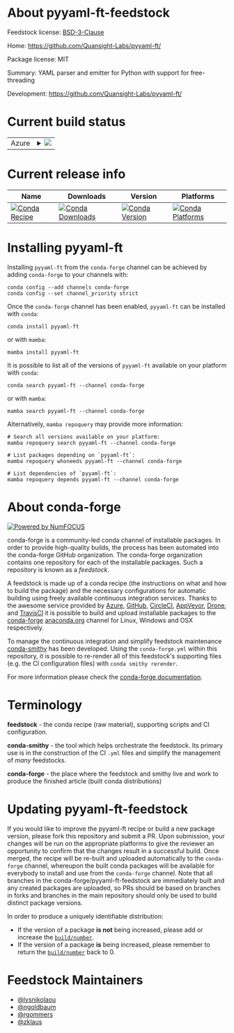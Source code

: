 About pyyaml-ft-feedstock
=========================

Feedstock license: [BSD-3-Clause](https://github.com/conda-forge/pyyaml-ft-feedstock/blob/main/LICENSE.txt)

Home: https://github.com/Quansight-Labs/pyyaml-ft/

Package license: MIT

Summary: YAML parser and emitter for Python with support for free-threading

Development: https://github.com/Quansight-Labs/pyyaml-ft/

Current build status
====================


<table>
    
  <tr>
    <td>Azure</td>
    <td>
      <details>
        <summary>
          <a href="https://dev.azure.com/conda-forge/feedstock-builds/_build/latest?definitionId=25943&branchName=main">
            <img src="https://dev.azure.com/conda-forge/feedstock-builds/_apis/build/status/pyyaml-ft-feedstock?branchName=main">
          </a>
        </summary>
        <table>
          <thead><tr><th>Variant</th><th>Status</th></tr></thead>
          <tbody><tr>
              <td>linux_64_python3.13.____cp313</td>
              <td>
                <a href="https://dev.azure.com/conda-forge/feedstock-builds/_build/latest?definitionId=25943&branchName=main">
                  <img src="https://dev.azure.com/conda-forge/feedstock-builds/_apis/build/status/pyyaml-ft-feedstock?branchName=main&jobName=linux&configuration=linux%20linux_64_python3.13.____cp313" alt="variant">
                </a>
              </td>
            </tr><tr>
              <td>linux_64_python3.13.____cp313t</td>
              <td>
                <a href="https://dev.azure.com/conda-forge/feedstock-builds/_build/latest?definitionId=25943&branchName=main">
                  <img src="https://dev.azure.com/conda-forge/feedstock-builds/_apis/build/status/pyyaml-ft-feedstock?branchName=main&jobName=linux&configuration=linux%20linux_64_python3.13.____cp313t" alt="variant">
                </a>
              </td>
            </tr><tr>
              <td>linux_64_python3.14.____cp314</td>
              <td>
                <a href="https://dev.azure.com/conda-forge/feedstock-builds/_build/latest?definitionId=25943&branchName=main">
                  <img src="https://dev.azure.com/conda-forge/feedstock-builds/_apis/build/status/pyyaml-ft-feedstock?branchName=main&jobName=linux&configuration=linux%20linux_64_python3.14.____cp314" alt="variant">
                </a>
              </td>
            </tr><tr>
              <td>linux_aarch64_python3.13.____cp313</td>
              <td>
                <a href="https://dev.azure.com/conda-forge/feedstock-builds/_build/latest?definitionId=25943&branchName=main">
                  <img src="https://dev.azure.com/conda-forge/feedstock-builds/_apis/build/status/pyyaml-ft-feedstock?branchName=main&jobName=linux&configuration=linux%20linux_aarch64_python3.13.____cp313" alt="variant">
                </a>
              </td>
            </tr><tr>
              <td>linux_aarch64_python3.13.____cp313t</td>
              <td>
                <a href="https://dev.azure.com/conda-forge/feedstock-builds/_build/latest?definitionId=25943&branchName=main">
                  <img src="https://dev.azure.com/conda-forge/feedstock-builds/_apis/build/status/pyyaml-ft-feedstock?branchName=main&jobName=linux&configuration=linux%20linux_aarch64_python3.13.____cp313t" alt="variant">
                </a>
              </td>
            </tr><tr>
              <td>linux_aarch64_python3.14.____cp314</td>
              <td>
                <a href="https://dev.azure.com/conda-forge/feedstock-builds/_build/latest?definitionId=25943&branchName=main">
                  <img src="https://dev.azure.com/conda-forge/feedstock-builds/_apis/build/status/pyyaml-ft-feedstock?branchName=main&jobName=linux&configuration=linux%20linux_aarch64_python3.14.____cp314" alt="variant">
                </a>
              </td>
            </tr><tr>
              <td>linux_ppc64le_python3.13.____cp313</td>
              <td>
                <a href="https://dev.azure.com/conda-forge/feedstock-builds/_build/latest?definitionId=25943&branchName=main">
                  <img src="https://dev.azure.com/conda-forge/feedstock-builds/_apis/build/status/pyyaml-ft-feedstock?branchName=main&jobName=linux&configuration=linux%20linux_ppc64le_python3.13.____cp313" alt="variant">
                </a>
              </td>
            </tr><tr>
              <td>linux_ppc64le_python3.13.____cp313t</td>
              <td>
                <a href="https://dev.azure.com/conda-forge/feedstock-builds/_build/latest?definitionId=25943&branchName=main">
                  <img src="https://dev.azure.com/conda-forge/feedstock-builds/_apis/build/status/pyyaml-ft-feedstock?branchName=main&jobName=linux&configuration=linux%20linux_ppc64le_python3.13.____cp313t" alt="variant">
                </a>
              </td>
            </tr><tr>
              <td>linux_ppc64le_python3.14.____cp314</td>
              <td>
                <a href="https://dev.azure.com/conda-forge/feedstock-builds/_build/latest?definitionId=25943&branchName=main">
                  <img src="https://dev.azure.com/conda-forge/feedstock-builds/_apis/build/status/pyyaml-ft-feedstock?branchName=main&jobName=linux&configuration=linux%20linux_ppc64le_python3.14.____cp314" alt="variant">
                </a>
              </td>
            </tr><tr>
              <td>osx_64_python3.13.____cp313</td>
              <td>
                <a href="https://dev.azure.com/conda-forge/feedstock-builds/_build/latest?definitionId=25943&branchName=main">
                  <img src="https://dev.azure.com/conda-forge/feedstock-builds/_apis/build/status/pyyaml-ft-feedstock?branchName=main&jobName=osx&configuration=osx%20osx_64_python3.13.____cp313" alt="variant">
                </a>
              </td>
            </tr><tr>
              <td>osx_64_python3.13.____cp313t</td>
              <td>
                <a href="https://dev.azure.com/conda-forge/feedstock-builds/_build/latest?definitionId=25943&branchName=main">
                  <img src="https://dev.azure.com/conda-forge/feedstock-builds/_apis/build/status/pyyaml-ft-feedstock?branchName=main&jobName=osx&configuration=osx%20osx_64_python3.13.____cp313t" alt="variant">
                </a>
              </td>
            </tr><tr>
              <td>osx_64_python3.14.____cp314</td>
              <td>
                <a href="https://dev.azure.com/conda-forge/feedstock-builds/_build/latest?definitionId=25943&branchName=main">
                  <img src="https://dev.azure.com/conda-forge/feedstock-builds/_apis/build/status/pyyaml-ft-feedstock?branchName=main&jobName=osx&configuration=osx%20osx_64_python3.14.____cp314" alt="variant">
                </a>
              </td>
            </tr><tr>
              <td>osx_arm64_python3.13.____cp313</td>
              <td>
                <a href="https://dev.azure.com/conda-forge/feedstock-builds/_build/latest?definitionId=25943&branchName=main">
                  <img src="https://dev.azure.com/conda-forge/feedstock-builds/_apis/build/status/pyyaml-ft-feedstock?branchName=main&jobName=osx&configuration=osx%20osx_arm64_python3.13.____cp313" alt="variant">
                </a>
              </td>
            </tr><tr>
              <td>osx_arm64_python3.13.____cp313t</td>
              <td>
                <a href="https://dev.azure.com/conda-forge/feedstock-builds/_build/latest?definitionId=25943&branchName=main">
                  <img src="https://dev.azure.com/conda-forge/feedstock-builds/_apis/build/status/pyyaml-ft-feedstock?branchName=main&jobName=osx&configuration=osx%20osx_arm64_python3.13.____cp313t" alt="variant">
                </a>
              </td>
            </tr><tr>
              <td>osx_arm64_python3.14.____cp314</td>
              <td>
                <a href="https://dev.azure.com/conda-forge/feedstock-builds/_build/latest?definitionId=25943&branchName=main">
                  <img src="https://dev.azure.com/conda-forge/feedstock-builds/_apis/build/status/pyyaml-ft-feedstock?branchName=main&jobName=osx&configuration=osx%20osx_arm64_python3.14.____cp314" alt="variant">
                </a>
              </td>
            </tr><tr>
              <td>win_64_python3.13.____cp313</td>
              <td>
                <a href="https://dev.azure.com/conda-forge/feedstock-builds/_build/latest?definitionId=25943&branchName=main">
                  <img src="https://dev.azure.com/conda-forge/feedstock-builds/_apis/build/status/pyyaml-ft-feedstock?branchName=main&jobName=win&configuration=win%20win_64_python3.13.____cp313" alt="variant">
                </a>
              </td>
            </tr><tr>
              <td>win_64_python3.13.____cp313t</td>
              <td>
                <a href="https://dev.azure.com/conda-forge/feedstock-builds/_build/latest?definitionId=25943&branchName=main">
                  <img src="https://dev.azure.com/conda-forge/feedstock-builds/_apis/build/status/pyyaml-ft-feedstock?branchName=main&jobName=win&configuration=win%20win_64_python3.13.____cp313t" alt="variant">
                </a>
              </td>
            </tr><tr>
              <td>win_64_python3.14.____cp314</td>
              <td>
                <a href="https://dev.azure.com/conda-forge/feedstock-builds/_build/latest?definitionId=25943&branchName=main">
                  <img src="https://dev.azure.com/conda-forge/feedstock-builds/_apis/build/status/pyyaml-ft-feedstock?branchName=main&jobName=win&configuration=win%20win_64_python3.14.____cp314" alt="variant">
                </a>
              </td>
            </tr>
          </tbody>
        </table>
      </details>
    </td>
  </tr>
</table>

Current release info
====================

| Name | Downloads | Version | Platforms |
| --- | --- | --- | --- |
| [![Conda Recipe](https://img.shields.io/badge/recipe-pyyaml--ft-green.svg)](https://anaconda.org/conda-forge/pyyaml-ft) | [![Conda Downloads](https://img.shields.io/conda/dn/conda-forge/pyyaml-ft.svg)](https://anaconda.org/conda-forge/pyyaml-ft) | [![Conda Version](https://img.shields.io/conda/vn/conda-forge/pyyaml-ft.svg)](https://anaconda.org/conda-forge/pyyaml-ft) | [![Conda Platforms](https://img.shields.io/conda/pn/conda-forge/pyyaml-ft.svg)](https://anaconda.org/conda-forge/pyyaml-ft) |

Installing pyyaml-ft
====================

Installing `pyyaml-ft` from the `conda-forge` channel can be achieved by adding `conda-forge` to your channels with:

```
conda config --add channels conda-forge
conda config --set channel_priority strict
```

Once the `conda-forge` channel has been enabled, `pyyaml-ft` can be installed with `conda`:

```
conda install pyyaml-ft
```

or with `mamba`:

```
mamba install pyyaml-ft
```

It is possible to list all of the versions of `pyyaml-ft` available on your platform with `conda`:

```
conda search pyyaml-ft --channel conda-forge
```

or with `mamba`:

```
mamba search pyyaml-ft --channel conda-forge
```

Alternatively, `mamba repoquery` may provide more information:

```
# Search all versions available on your platform:
mamba repoquery search pyyaml-ft --channel conda-forge

# List packages depending on `pyyaml-ft`:
mamba repoquery whoneeds pyyaml-ft --channel conda-forge

# List dependencies of `pyyaml-ft`:
mamba repoquery depends pyyaml-ft --channel conda-forge
```


About conda-forge
=================

[![Powered by
NumFOCUS](https://img.shields.io/badge/powered%20by-NumFOCUS-orange.svg?style=flat&colorA=E1523D&colorB=007D8A)](https://numfocus.org)

conda-forge is a community-led conda channel of installable packages.
In order to provide high-quality builds, the process has been automated into the
conda-forge GitHub organization. The conda-forge organization contains one repository
for each of the installable packages. Such a repository is known as a *feedstock*.

A feedstock is made up of a conda recipe (the instructions on what and how to build
the package) and the necessary configurations for automatic building using freely
available continuous integration services. Thanks to the awesome service provided by
[Azure](https://azure.microsoft.com/en-us/services/devops/), [GitHub](https://github.com/),
[CircleCI](https://circleci.com/), [AppVeyor](https://www.appveyor.com/),
[Drone](https://cloud.drone.io/welcome), and [TravisCI](https://travis-ci.com/)
it is possible to build and upload installable packages to the
[conda-forge](https://anaconda.org/conda-forge) [anaconda.org](https://anaconda.org/)
channel for Linux, Windows and OSX respectively.

To manage the continuous integration and simplify feedstock maintenance
[conda-smithy](https://github.com/conda-forge/conda-smithy) has been developed.
Using the ``conda-forge.yml`` within this repository, it is possible to re-render all of
this feedstock's supporting files (e.g. the CI configuration files) with ``conda smithy rerender``.

For more information please check the [conda-forge documentation](https://conda-forge.org/docs/).

Terminology
===========

**feedstock** - the conda recipe (raw material), supporting scripts and CI configuration.

**conda-smithy** - the tool which helps orchestrate the feedstock.
                   Its primary use is in the construction of the CI ``.yml`` files
                   and simplify the management of *many* feedstocks.

**conda-forge** - the place where the feedstock and smithy live and work to
                  produce the finished article (built conda distributions)


Updating pyyaml-ft-feedstock
============================

If you would like to improve the pyyaml-ft recipe or build a new
package version, please fork this repository and submit a PR. Upon submission,
your changes will be run on the appropriate platforms to give the reviewer an
opportunity to confirm that the changes result in a successful build. Once
merged, the recipe will be re-built and uploaded automatically to the
`conda-forge` channel, whereupon the built conda packages will be available for
everybody to install and use from the `conda-forge` channel.
Note that all branches in the conda-forge/pyyaml-ft-feedstock are
immediately built and any created packages are uploaded, so PRs should be based
on branches in forks and branches in the main repository should only be used to
build distinct package versions.

In order to produce a uniquely identifiable distribution:
 * If the version of a package **is not** being increased, please add or increase
   the [``build/number``](https://docs.conda.io/projects/conda-build/en/latest/resources/define-metadata.html#build-number-and-string).
 * If the version of a package **is** being increased, please remember to return
   the [``build/number``](https://docs.conda.io/projects/conda-build/en/latest/resources/define-metadata.html#build-number-and-string)
   back to 0.

Feedstock Maintainers
=====================

* [@lysnikolaou](https://github.com/lysnikolaou/)
* [@ngoldbaum](https://github.com/ngoldbaum/)
* [@rgommers](https://github.com/rgommers/)
* [@zklaus](https://github.com/zklaus/)

